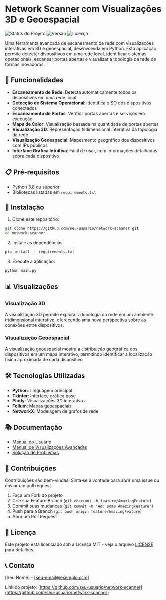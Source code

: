 # Network Scanner com Visualizações 3D e Geoespacial

![Status do Projeto](https://img.shields.io/badge/status-ativo-brightgreen)
![Versão](https://img.shields.io/badge/versão-1.0.0-blue)
![Licença](https://img.shields.io/badge/licença-MIT-green)

Uma ferramenta avançada de escaneamento de rede com visualizações interativas em 3D e geoespacial, desenvolvida em Python. Esta aplicação permite detectar dispositivos em uma rede local, identificar sistemas operacionais, escanear portas abertas e visualizar a topologia da rede de formas inovadoras.

## 🚀 Funcionalidades

- **Escaneamento de Rede**: Detecta automaticamente todos os dispositivos em uma rede local
- **Detecção de Sistema Operacional**: Identifica o SO dos dispositivos conectados
- **Escaneamento de Portas**: Verifica portas abertas e serviços em execução
- **Mapa de Calor**: Visualização baseada na quantidade de portas abertas
- **Visualização 3D**: Representação tridimensional interativa da topologia da rede
- **Visualização Geoespacial**: Mapeamento geográfico dos dispositivos com IPs públicos
- **Interface Gráfica Intuitiva**: Fácil de usar, com informações detalhadas sobre cada dispositivo

## 📋 Pré-requisitos

- Python 3.8 ou superior
- Bibliotecas listadas em `requirements.txt`

## 🔧 Instalação

1. Clone este repositório:
```bash
git clone https://github.com/seu-usuario/network-scanner.git
cd network-scanner
```

2. Instale as dependências:
```bash
pip install -r requirements.txt
```

3. Execute a aplicação:
```bash
python main.py
```

## 📊 Visualizações

### Visualização 3D
A visualização 3D permite explorar a topologia da rede em um ambiente tridimensional interativo, oferecendo uma nova perspectiva sobre as conexões entre dispositivos.

### Visualização Geoespacial
A visualização geoespacial mostra a distribuição geográfica dos dispositivos em um mapa interativo, permitindo identificar a localização física aproximada de cada dispositivo.

## 🛠️ Tecnologias Utilizadas

- **Python**: Linguagem principal
- **Tkinter**: Interface gráfica base
- **Plotly**: Visualizações 3D interativas
- **Folium**: Mapas geoespaciais
- **NetworkX**: Modelagem de grafos de rede

## 📚 Documentação

- [Manual do Usuário](docs/user_manual.md)
- [Manual de Visualizações Avançadas](docs/advanced_visualization_manual.md)
- [Solução de Problemas](docs/troubleshooting.md)

## 🤝 Contribuições

Contribuições são bem-vindas! Sinta-se à vontade para abrir uma issue ou enviar um pull request.

1. Faça um Fork do projeto
2. Crie sua Feature Branch (`git checkout -b feature/AmazingFeature`)
3. Commit suas mudanças (`git commit -m 'Add some AmazingFeature'`)
4. Push para a Branch (`git push origin feature/AmazingFeature`)
5. Abra um Pull Request

## 📄 Licença

Este projeto está licenciado sob a Licença MIT - veja o arquivo [LICENSE](LICENSE) para detalhes.

## 📞 Contato

[Seu Nome] - [seu-email@exemplo.com]

Link do projeto: [https://github.com/seu-usuario/network-scanner](https://github.com/seu-usuario/network-scanner)
